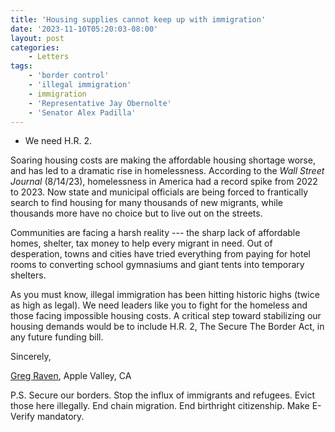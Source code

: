 ```yaml
---
title: 'Housing supplies cannot keep up with immigration'
date: '2023-11-10T05:20:03-08:00'
layout: post
categories:
    - Letters
tags:
    - 'border control'
    - 'illegal immigration'
    - immigration
    - 'Representative Jay Obernolte'
    - 'Senator Alex Padilla'
---
```


- We need H.R. 2.

Soaring housing costs are making the affordable housing shortage worse, and has led to a dramatic rise in homelessness. According to the *Wall Street Journal* (8/14/23), homelessness in America had a record spike from 2022 to 2023. Now state and municipal officials are being forced to frantically search to find housing for many thousands of new migrants, while thousands more have no choice but to live out on the streets.

Communities are facing a harsh reality --- the sharp lack of affordable homes, shelter, tax money to help every migrant in need. Out of desperation, towns and cities have tried everything from paying for hotel rooms to converting school gymnasiums and giant tents into temporary shelters.

As you must know, illegal immigration has been hitting historic highs (twice as high as legal). We need leaders like you to fight for the homeless and those facing impossible housing costs. A critical step toward stabilizing our housing demands would be to include H.R. 2, The Secure The Border Act, in any future funding bill.

Sincerely,

[Greg Raven](https://www.gregraven.org/), Apple Valley, CA

P.S. Secure our borders. Stop the influx of immigrants and refugees. Evict those here illegally. End chain migration. End birthright citizenship. Make E-Verify mandatory.